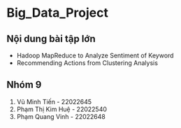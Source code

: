 # Big_Data_Project
## Nội dung bài tập lớn
- Hadoop MapReduce to Analyze Sentiment of Keyword
- Recommending Actions from Clustering Analysis
## Nhóm 9
1. Vũ Minh Tiến - 22022645
2. Phạm Thị Kim Huệ - 22022540
3. Phạm Quang Vinh - 22022648
